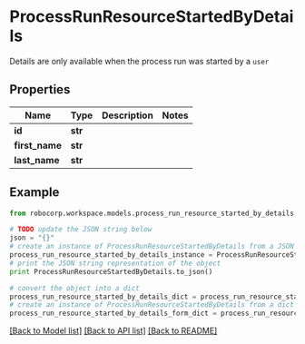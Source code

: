 # ProcessRunResourceStartedByDetails

Details are only available when the process run was started by a `user`

## Properties
Name | Type | Description | Notes
------------ | ------------- | ------------- | -------------
**id** | **str** |  | 
**first_name** | **str** |  | 
**last_name** | **str** |  | 

## Example

```python
from robocorp.workspace.models.process_run_resource_started_by_details import ProcessRunResourceStartedByDetails

# TODO update the JSON string below
json = "{}"
# create an instance of ProcessRunResourceStartedByDetails from a JSON string
process_run_resource_started_by_details_instance = ProcessRunResourceStartedByDetails.from_json(json)
# print the JSON string representation of the object
print ProcessRunResourceStartedByDetails.to_json()

# convert the object into a dict
process_run_resource_started_by_details_dict = process_run_resource_started_by_details_instance.to_dict()
# create an instance of ProcessRunResourceStartedByDetails from a dict
process_run_resource_started_by_details_form_dict = process_run_resource_started_by_details.from_dict(process_run_resource_started_by_details_dict)
```
[[Back to Model list]](../README.md#documentation-for-models) [[Back to API list]](../README.md#documentation-for-api-endpoints) [[Back to README]](../README.md)


